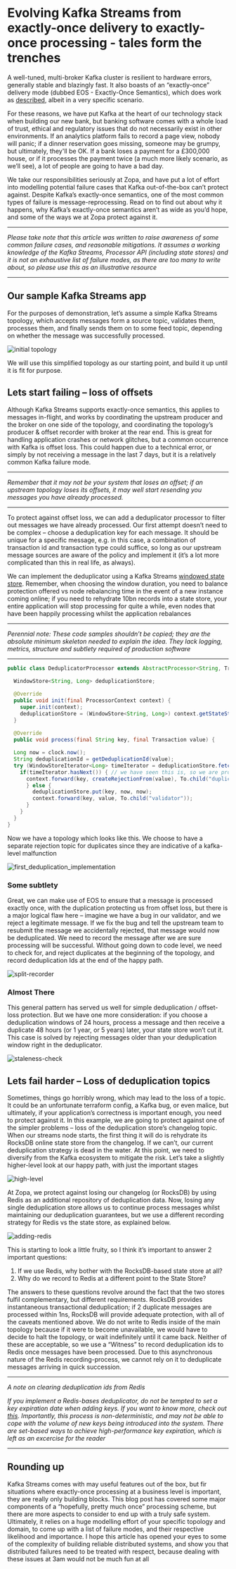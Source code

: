 # Evolving Kafka Streams from exactly-once delivery to exactly-once processing - tales form the trenches
A well-tuned, multi-broker Kafka cluster is resilient to hardware errors, generally stable and blazingly fast.  It also boasts of an “exactly-once” delivery mode (dubbed EOS - Exactly-Once Semantics), which does work as [described](https://www.confluent.io/blog/exactly-once-semantics-are-possible-heres-how-apache-kafka-does-it/), albeit in a very specific scenario.   

For these reasons, we have put Kafka at the heart of our technology stack when building our new bank, but banking software comes with a whole load of trust, ethical and regulatory issues that do not necessarily exist in other environments. If an analytics platform fails to record a page view, nobody will panic; if a dinner reservation goes missing, someone may be grumpy, but ultimately, they'll be OK.  If a bank loses a payment for a £300,000 house, or if it processes the payment twice (a much more likely scenario, as we’ll see), a lot of people are going to have a bad day. 

We take our responsibilities seriously at Zopa, and have put a lot of effort into modelling potential failure cases that Kafka out-of-the-box can’t protect against.  Despite Kafka’s exactly-once semantics, one of the most common types of failure is message-reprocessing.  Read on to find out about why it happens, why Kafka’s exactly-once semantics aren’t as wide as you’d hope, and some of the ways we at Zopa protect against it.

---
*Please take note that this article was written to raise awareness of some common failure cases, and reasonable mitigations.  It assumes a working knowledge of the Kafka Streams, Processor API (including state stores) and it is not an exhaustive list of failure modes, as there are too many to write about, so please use this as an illustrative resource* 

---

## Our sample Kafka Streams app 
For the purposes of demonstration, let’s assume a simple Kafka Streams topology, which accepts messages form a source topic, validates them, processes them, and finally sends them on to some feed topic, depending on whether the message was successfully processed.

![initial topology](content/1-initial.png "Our initial topology can terminate at any arbitrary point")

We will use this simplified topology as our starting point, and build it up until it is fit for purpose.

## Lets start failing – loss of offsets 
Although Kafka Streams supports exactly-once semantics, this applies to messages in-flight, and works by coordinating the upstream producer and the broker on one side of the topology, and coordinating the topology’s producer & offset recorder with broker at the rear end.  This is great for handling application crashes or network glitches, but a common occurrence with Kafka is offset loss.  This could happen due to a technical error, or simply by not receiving a message in the last 7 days, but it is a relatively common Kafka failure mode.

---
*Remember that it may not be your system that loses an offset; if an upstream topology loses its offsets, it may well start resending you messages you have already processed.*

---

To protect against offset loss, we can add a deduplicator processor to filter out messages we have already processed.  Our first attempt doesn’t need to be complex – choose a deduplication key for each message.  It should be unique for a specific message, e.g. in this case, a combination of transaction id and transaction type could suffice, so long as our upstream message sources are aware of the policy and implement it (it’s a lot more complicated than this in real life, as always). 

We can implement the deduplicator using a Kafka Streams [windowed state store](https://docs.confluent.io/current/streams/developer-guide/processor-api.html#defining-and-creating-a-state-store).  Remember, when choosing the window duration, you need to balance protection offered vs node rebalancing time in the event of a new instance coming online; if you need to rehydrate 10bn records into a state store, your entire application will stop processing for quite a while, even nodes that have been happily processing whilst the application rebalances

---
*Perennial note: These code samples shouldn’t be copied; they are the absolute minimum skeleton needed to explain the idea.  They lack logging, metrics, structure and subtlety required of production software*

---

```java
public class DeduplicatorProcessor extends AbstractProcessor<String, Transaction> { 
 
  WindowStore<String, Long> deduplicationStore;

  @Override 
  public void init(final ProcessorContext context) { 
    super.init(context); 
    deduplicationStore = (WindowStore<String, Long>) context.getStateStore("deduplication-store"); 
  } 
 
  @Override 
  public void process(final String key, final Transaction value) {

  Long now = clock.now();
  String deduplicationId = getDeduplicationId(value); 
  try (WindowStoreIterator<Long> timeIterator = deduplicationStore.fetch(deduplicationId, windowStart, now)) { 
    if(timeIterator.hasNext()) { // we have seen this is, so we are processing a duplicate 
      context.forward(key, createRejectionFrom(value), To.child("duplicate-feed")); 
      } else { 
        deduplicationStore.put(key, now, now); 
        context.forward(key, value, To.child("validator")); 
      } 
    } 
  } 
} 
```

Now we have a topology which looks like this.  We choose to have a separate rejection topic for duplicates since they are indicative of a kafka-level malfunction

![first_deduplication_implementation](./content/2-initial-deduplication.png "Adding a deduplicator provides some level of protection")

### Some subtlety 
Great, we can make use of EOS to ensure that a message is processed exactly once, with the duplication protecting us from offset loss, but there is a major logical flaw here – imagine we have a bug in our validator, and we reject a legitimate message.  If we fix the bug and tell the upstream team to resubmit the message we accidentally rejected, that message would now be deduplicated.  We need to record the message after we are sure processing will be successful.  Without going down to code level, we need to check for, and reject duplicates at the beginning of the topology, and record deduplication Ids at the end of the happy path.

![split-recorder](./content/3-split-recorder.png "We now record to the deduplication store only after successful processing")

### Almost There
This general pattern has served us well for simple deduplication / offset-loss protection.  But we have one more consideration: if you choose a deduplication windows of 24 hours, process a message and then receive a duplicate 48 hours (or 1 year, or 5 years) later, your state store won’t cut it.  This case is solved by rejecting messages older than your deduplication window right in the deduplicator.

 ![staleness-check](./content/4-staleness-check.png "At this point we are rejecting messages older than our deduplicaiton guarantee")
 
 ## Lets fail harder – Loss of deduplication topics 
 Sometimes, things go horribly wrong, which may lead to the loss of a topic.  It could be an unfortunate terraform config, a Kafka bug, or even malice, but ultimately, if your application’s correctness is important enough, you need to protect against it.  In this example, we are going to protect against one of the simpler problems – loss of the deduplication store’s changelog topic.  When our streams node starts, the first thing it will do is rehydrate its RocksDB online state store from the changelog.  If we can’t, our current deduplication strategy is dead in the water.  At this point, we need to diversify from the Kafka ecosystem to mitigate the risk.  Let’s take a slightly higher-level look at our happy path, with just the important stages
 
![high-level](./content/5-high-level.png "A high-level view of our deduplication happy-path")

At Zopa, we protect against losing our changelog (or RocksDB) by using Redis as an additional repository of deduplication data.  Now, losing any single deduplication store allows us to continue process messages whilst maintaining our deduplication guarantees, but we use a different recording strategy for Redis vs the state store, as explained below. 

![adding-redis](./content/6-redis.png "Redis is an important complement to the State Store, but not a replacement")

This is starting to look a little fruity, so I think it’s important to answer 2 important questions: 

1. If we use Redis, why bother with the RocksDB-based state store at all? 
2. Why do we record to Redis at a different point to the State Store? 

The answers to these questions revolve around the fact that the two stores fulfil complementary, but different requirements.  RocksDB provides instantaneous transactional deduplication; if 2 duplicate messages are processed within 1ns, RocksDB will provide adequate protection, with all of the caveats mentioned above.  We do not write to Redis inside of the main topology because if it were to become unavailable, we would have to decide to halt the topology, or wait indefinitely until it came back.  Neither of these are acceptable, so we use a “Witness” to record deduplication ids to Redis once messages have been processed.  Due to this asynchronous nature of the Redis recording-process, we cannot rely on it to deduplicate messages arriving in quick succession.

---
*A note on clearing deduplication ids from Redis*

*If you implement a Redis-bases deduplicator, do not be tempted to set a key expiration date when adding keys.  If you want to know more, check out [this](https://redis.io/commands/expire#how-redis-expires-keys). Importantly, this process is non-deterministic, and may not be able to cope with the volume of new keys being introduced into the system. There are set-based ways to achieve high-performance key expiration, which is left as an excercise for the reader* 

---

## Rounding up
Kafka Streams comes with may useful features out of the box, but fir situations where exactly-once processing at a business level is important, they are really only building blocks.  This blog post has covered some major components of a “hopefully, pretty much once” processing scheme, but there are more aspects to consider to end up with a truly safe system.  Ultimately, it relies on a huge modelling effort of your specific topology and domain, to come up with a list of failure modes, and their respective likelihood and importance.  I hope this article has opened your eyes to some of the complexity of building reliable distributed systems, and show you that distributed failures need to be treated with respect, because dealing with these issues at 3am would not be much fun at all 